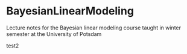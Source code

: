 # BayesianLinearModeling
Lecture notes for the Bayesian linear modeling course taught in winter semester at the University of Potsdam

test2